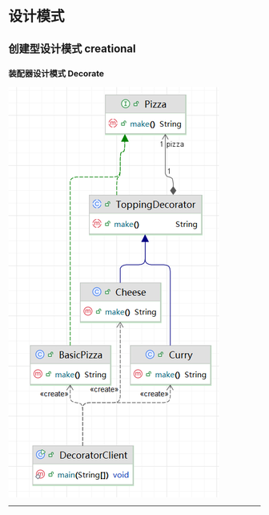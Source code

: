 # 设计模式

## 创建型设计模式 creational
### 装配器设计模式 Decorate

![image-20250402163747717](src/img/image-20250402163747717.png)

---

